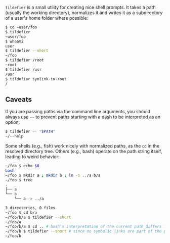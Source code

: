 `tildefier` is a small utility for creating nice shell prompts. It takes a path (usually the working directory), normalizes it and writes it as a subdirectory of a user's home folder where possible:

```bash
$ cd ~user/foo
$ tildefier
~user/foo
$ whoami
user
$ tildefier --short
~/foo
$ tildefier /root
~root
$ tildefier /usr
/usr
$ tildefier symlink-to-root
/
```

## Caveats
If you are passing paths via the command line arguments, you should always use `--` to prevent paths starting with a dash to be interpreted as an option:
```bash
$ tildefier -- "$PATH"
~/--help
```

Some shells (e.g., fish) work nicely with normalized paths, as the `cd` in the resolved directory tree. Others (e.g., bash) operate on the path string itself, leading to weird behavior:
```bash
~/foo $ echo $0
bash
~/foo $ mkdir a ; mkdir b ; ln -s ../a b/a
~/foo $ tree
.
├── a
└── b
    └── a -> ../a

3 directories, 0 files
~/foo $ cd b/a
~/foo/b/a $ tildefier --short
~/foo/a
~/foo/b/a $ cd .. # bash's interpretation of the current path differs from tildefiers due to the symbolic path element
~/foo/b $ tildefier --short # since no symbolic links are part of the path anymore, their interpretation is the same again
~/foo/b
```

